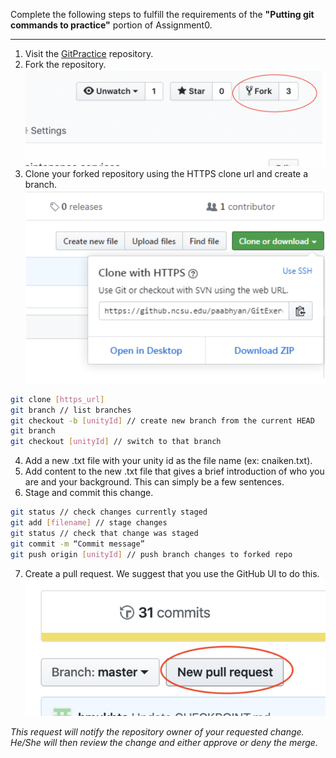 Complete the following steps to fulfill the requirements of the **"Putting git commands to practice"** portion of Assignment0.
__________

1. Visit the [GitPractice](https://github.com/carmenbentley/GitPractice) repository.
2. Fork the repository.
	![](fork_repo.png)
3. Clone your forked repository using the HTTPS clone url and create a branch.
	![](clone_repo.png)
```Bash
git clone [https_url]
git branch // list branches
git checkout -b [unityId] // create new branch from the current HEAD
git branch
git checkout [unityId] // switch to that branch
```
4. Add a new .txt file with your unity id as the file name (ex: cnaiken.txt).
5. Add content to the new .txt file that gives a brief introduction of who you are and your background. This can simply be a few sentences.
6. Stage and commit this change.
```Bash
git status // check changes currently staged
git add [filename] // stage changes
git status // check that change was staged
git commit -m “Commit message”
git push origin [unityId] // push branch changes to forked repo
```
7. Create a pull request. We suggest that you use the GitHub UI to do this. 
![](new_pull_request.png)

_This request will notify the repository owner of your requested change. He/She will then review the change and either approve or deny the merge._
